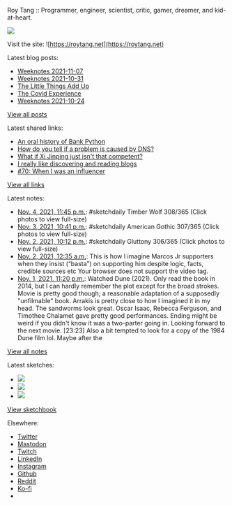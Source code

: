 Roy Tang :: Programmer, engineer, scientist, critic, gamer, dreamer, and kid-at-heart.

![](https://roytang.net/static/img/profile.jpg)

Visit the site: ![https://roytang.net](https://roytang.net)

Latest blog posts:

- [Weeknotes 2021-11-07](https://roytang.net/2021/11/weeknotes-11-07/)
- [Weeknotes 2021-10-31](https://roytang.net/2021/10/weeknotes-2021-10-31/)
- [The Little Things Add Up](https://roytang.net/2021/10/little-things-add-up/)
- [The Covid Experience](https://roytang.net/2021/10/covid-experience/)
- [Weeknotes 2021-10-24](https://roytang.net/2021/10/weeknotes-2021-10-24/)

[View all posts](https://roytang.net/blog)

Latest shared links:

- [An oral history of Bank Python](https://roytang.net/2021/11/an-oral-history-of-bank-python/)
- [How do you tell if a problem is caused by DNS?](https://roytang.net/2021/11/how-do-you-tell-if-a-problem-is-caused-by-dns/)
- [What if Xi Jinping just isn&#x27;t that competent?](https://roytang.net/2021/11/what-if-xi-jinping-just-isnt-that-competent/)
- [I really like discovering and reading blogs](https://roytang.net/2021/11/i-really-like-discovering-and-reading-blogs/)
- [#70: When I was an influencer](https://roytang.net/2021/11/70-when-i-was-an-influencer/)

[View all links](https://roytang.net/links)

Latest notes:

- [Nov. 4, 2021, 11:45 p.m.](https://roytang.net/2021/11/1456286540640833536/): #sketchdaily Timber Wolf 308/365 (Click photos to view full-size)
- [Nov. 3, 2021, 10:41 p.m.](https://roytang.net/2021/11/1455907869543387142/): #sketchdaily American Gothic 307/365 (Click photos to view full-size)
- [Nov. 2, 2021, 10:12 p.m.](https://roytang.net/2021/11/1455538392767270922/): #sketchdaily Gluttony 306/365 (Click photos to view full-size)
- [Nov. 2, 2021, 12:35 a.m.](https://roytang.net/2021/11/1455211810982809603/): This is how I imagine Marcos Jr supporters when they insist (“basta”) on supporting him despite logic, facts, credible sources etc Your browser does not support the video tag.
- [Nov. 1, 2021, 11:20 p.m.](https://roytang.net/2021/11/1b266589f886bed3ba7c7af21fe3a070/): Watched Dune (2021). Only read the book in 2014, but I can hardly remember the plot except for the broad strokes. Movie is pretty good though; a reasonable adaptation of a supposedly &quot;unfilmable&quot; book. Arrakis is pretty close to how I imagined it in my head. The sandworms look great. Oscar Isaac, Rebecca Ferguson, and Timothee Chalamet gave pretty good performances. Ending might be weird if you didn&#x27;t know it was a two-parter going in. Looking forward to the next movie. [23:23] Also a bit tempted to look for a copy of the 1984 Dune film lol. Maybe after the

[View all notes](https://roytang.net/notes)

Latest sketches:


- ![](https://roytang.net/media/cache/93/c2/93c2a816ab7403e7ed8e2b1328d55e5c.jpg)
- ![](https://roytang.net/media/cache/27/21/27211afbeac5fd8d3b52dbaff8704fe6.jpg)
- ![](https://roytang.net/media/cache/b0/46/b04628e51127bb8abded06db83883948.jpg)

[View sketchbook](https://roytang.net/albums/sketchbook)


Elsewhere:

- [Twitter](https://twitter.com/roytang)
- [Mastodon](https://mastodon.technology/@roytang)
- [Twitch](https://twitch.tv/twitchyroy)
- [LinkedIn](https://www.linkedin.com/in/roytang)
- [Instagram](https://instagram.com/roytang0400)
- [Github](https://github.com/roytang)
- [Reddit](https://reddit.com/u/hungryroy)
- [Ko-fi](https://ko-fi.com/roytang)
- [](mailto:hello@roytang.net)